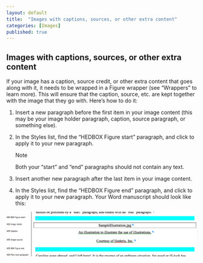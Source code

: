 ```yaml
---
layout: default
title:  "Images with captions, sources, or other extra content"
categories: [Images]
published: true
---
```


<section data-type="chapter" class="hsecchapter" data-hederis-type="hsecchapter" id="pIry2Y8zM"><h1 data-hederis-type="hblkchaptitle" class="hblkchaptitle" id="ppJtzVHZU">Images with captions, sources, or other extra content</h1>
    <p class="hblkp" data-hederis-type="hblkp" id="pEMj8BhDg">If your image has a caption, source credit, or other extra content that goes along with it, it needs to be wrapped in a Figure wrapper (see &#8220;Wrappers&#8221; to learn more). This will ensure that the caption, source, etc. are kept together with the image that they go with. Here&#8217;s how to do it:</p>
    <ol class="hwprnum-liststart" data-hederis-type="hwprnum-liststart" id="p84I2r1QR"><li class="hblkoli" data-hederis-type="hblkoli" id="liIVkTmt05"><p class="hblkoli" data-hederis-type="hblkoli" id="pHDXsJLld">Insert a new paragraph before the first item in your image content (this may be your image holder paragraph, caption, source paragraph, or something else).</p></li>
    <li class="hblkoli" data-hederis-type="hblkoli" id="liEh4wr8fa"><p class="hblkoli" data-hederis-type="hblkoli" id="pty9zwPP4">In the Styles list, find the &#8220;HEDBOX Figure start&#8221; paragraph, and click to apply it to your new paragraph.</p><aside class="hwprbox box" data-hederis-type="hwprboxstart" id="poyCFWMtQ" data-type="sidebar"><p class="hblktype" data-hederis-type="hblktype" id="pMeQ9utOe">Note</p>
    <p class="hblkp" data-hederis-type="hblkp" id="p67Rsy9Po">Both your &#8220;start&#8221; and &#8220;end&#8221; paragraphs should not contain any text.</p>
    </aside>
    </li>
    <li class="hblkoli" data-hederis-type="hblkoli" id="liQH7hJGhf"><p class="hblkoli" data-hederis-type="hblkoli" id="pwVMg97Yh">Insert another new paragraph after the last item in your image content.</p></li>
    <li class="hblkoli" data-hederis-type="hblkoli" id="linqe8MiDj"><p class="hblkoli" data-hederis-type="hblkoli" id="pXK4Bt0yb">In the Styles list, find the &#8220;HEDBOX Figure end&#8221; paragraph, and click to apply it to your new paragraph. Your Word manuscript should look like this:</p></li>
    </ol>
    <img data-hederis-type="hblkimg" class="hblkimg" id="pL8nE7Fho" src="/images/image-2.png"/>
    </section>
    